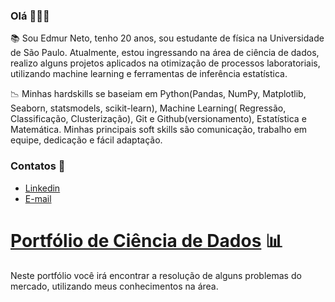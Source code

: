 ### Olá 🙋🏻‍♂️

📚 Sou Edmur Neto, tenho 20 anos, sou estudante de física na Universidade de São Paulo. Atualmente, estou ingressando na área de ciência de dados, realizo alguns projetos aplicados na otimização de processos laboratoriais, utilizando machine learning e ferramentas de inferência estatística.

📉 Minhas hardskills se baseiam em Python(Pandas, NumPy, Matplotlib, Seaborn, statsmodels, scikit-learn), Machine Learning( Regressão, Classificação, Clusterização), Git e Github(versionamento), Estatística e Matemática. Minhas principais soft skills são comunicação, trabalho em equipe, dedicação e fácil adaptação.

### Contatos 📩

- [Linkedin](https://www.linkedin.com/in/edmur-crist%C3%B3foro-neto-bb61b7244/)
- [E-mail](mailto:edmurcn@gmail.com)

# [Portfólio de Ciência de Dados](https://github.com/Edmurcn/Portifolio-Ciencia-deDados) 📊

Neste portfólio você irá encontrar a resolução de alguns problemas do mercado, utilizando meus conhecimentos na área.

